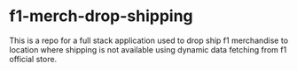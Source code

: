 # f1-merch-drop-shipping
This is a repo for a full stack application used to drop ship f1 merchandise to location where shipping is not available using dynamic data fetching from f1 official store.
